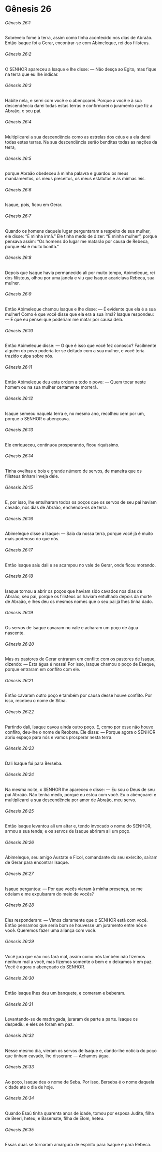 # Gênesis 26

###### Gênesis 26:1

Sobreveio fome à terra, assim como tinha acontecido nos dias de Abraão. Então Isaque foi a Gerar, encontrar-se com Abimeleque, rei dos filisteus.

###### Gênesis 26:2

O SENHOR apareceu a Isaque e lhe disse: — Não desça ao Egito, mas fique na terra que eu lhe indicar.

###### Gênesis 26:3

Habite nela, e serei com você e o abençoarei. Porque a você e à sua descendência darei todas estas terras e confirmarei o juramento que fiz a Abraão, o seu pai.

###### Gênesis 26:4

Multiplicarei a sua descendência como as estrelas dos céus e a ela darei todas estas terras. Na sua descendência serão benditas todas as nações da terra,

###### Gênesis 26:5

porque Abraão obedeceu à minha palavra e guardou os meus mandamentos, os meus preceitos, os meus estatutos e as minhas leis.

###### Gênesis 26:6

Isaque, pois, ficou em Gerar.

###### Gênesis 26:7

Quando os homens daquele lugar perguntaram a respeito de sua mulher, ele disse: “É minha irmã.” Ele tinha medo de dizer: “É minha mulher”, porque pensava assim: “Os homens do lugar me matarão por causa de Rebeca, porque ela é muito bonita.”

###### Gênesis 26:8

Depois que Isaque havia permanecido ali por muito tempo, Abimeleque, rei dos filisteus, olhou por uma janela e viu que Isaque acariciava Rebeca, sua mulher.

###### Gênesis 26:9

Então Abimeleque chamou Isaque e lhe disse: — É evidente que ela é a sua mulher! Como é que você disse que ela era a sua irmã? Isaque respondeu: — É que eu pensei que poderiam me matar por causa dela.

###### Gênesis 26:10

Então Abimeleque disse: — O que é isso que você fez conosco? Facilmente alguém do povo poderia ter se deitado com a sua mulher, e você teria trazido culpa sobre nós.

###### Gênesis 26:11

Então Abimeleque deu esta ordem a todo o povo: — Quem tocar neste homem ou na sua mulher certamente morrerá.

###### Gênesis 26:12

Isaque semeou naquela terra e, no mesmo ano, recolheu cem por um, porque o SENHOR o abençoava.

###### Gênesis 26:13

Ele enriqueceu, continuou prosperando, ficou riquíssimo.

###### Gênesis 26:14

Tinha ovelhas e bois e grande número de servos, de maneira que os filisteus tinham inveja dele.

###### Gênesis 26:15

E, por isso, lhe entulharam todos os poços que os servos de seu pai haviam cavado, nos dias de Abraão, enchendo-os de terra.

###### Gênesis 26:16

Abimeleque disse a Isaque: — Saia da nossa terra, porque você já é muito mais poderoso do que nós.

###### Gênesis 26:17

Então Isaque saiu dali e se acampou no vale de Gerar, onde ficou morando.

###### Gênesis 26:18

Isaque tornou a abrir os poços que haviam sido cavados nos dias de Abraão, seu pai, porque os filisteus os haviam entulhado depois da morte de Abraão, e lhes deu os mesmos nomes que o seu pai já lhes tinha dado.

###### Gênesis 26:19

Os servos de Isaque cavaram no vale e acharam um poço de água nascente.

###### Gênesis 26:20

Mas os pastores de Gerar entraram em conflito com os pastores de Isaque, dizendo: — Esta água é nossa! Por isso, Isaque chamou o poço de Eseque, porque entraram em conflito com ele.

###### Gênesis 26:21

Então cavaram outro poço e também por causa desse houve conflito. Por isso, recebeu o nome de Sitna.

###### Gênesis 26:22

Partindo dali, Isaque cavou ainda outro poço. E, como por esse não houve conflito, deu-lhe o nome de Reobote. Ele disse: — Porque agora o SENHOR abriu espaço para nós e vamos prosperar nesta terra.

###### Gênesis 26:23

Dali Isaque foi para Berseba.

###### Gênesis 26:24

Na mesma noite, o SENHOR lhe apareceu e disse: — Eu sou o Deus de seu pai Abraão. Não tenha medo, porque eu estou com você. Eu o abençoarei e multiplicarei a sua descendência por amor de Abraão, meu servo.

###### Gênesis 26:25

Então Isaque levantou ali um altar e, tendo invocado o nome do SENHOR, armou a sua tenda; e os servos de Isaque abriram ali um poço.

###### Gênesis 26:26

Abimeleque, seu amigo Austate e Ficol, comandante do seu exército, saíram de Gerar para encontrar Isaque.

###### Gênesis 26:27

Isaque perguntou: — Por que vocês vieram à minha presença, se me odeiam e me expulsaram do meio de vocês?

###### Gênesis 26:28

Eles responderam: — Vimos claramente que o SENHOR está com você. Então pensamos que seria bom se houvesse um juramento entre nós e você. Queremos fazer uma aliança com você.

###### Gênesis 26:29

Você jura que não nos fará mal, assim como nós também não fizemos nenhum mal a você, mas fizemos somente o bem e o deixamos ir em paz. Você é agora o abençoado do SENHOR.

###### Gênesis 26:30

Então Isaque lhes deu um banquete, e comeram e beberam.

###### Gênesis 26:31

Levantando-se de madrugada, juraram de parte a parte. Isaque os despediu, e eles se foram em paz.

###### Gênesis 26:32

Nesse mesmo dia, vieram os servos de Isaque e, dando-lhe notícia do poço que tinham cavado, lhe disseram: — Achamos água.

###### Gênesis 26:33

Ao poço, Isaque deu o nome de Seba. Por isso, Berseba é o nome daquela cidade até o dia de hoje.

###### Gênesis 26:34

Quando Esaú tinha quarenta anos de idade, tomou por esposa Judite, filha de Beeri, heteu, e Basemate, filha de Elom, heteu.

###### Gênesis 26:35

Essas duas se tornaram amargura de espírito para Isaque e para Rebeca.

